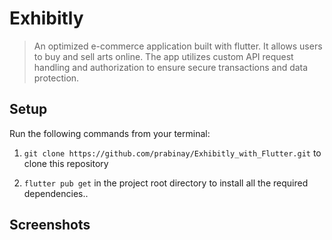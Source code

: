 # Exhibitly

> An optimized e-commerce application built with flutter. It allows users to buy and sell arts online. The app utilizes custom API request handling and authorization to ensure secure transactions and data protection.<br />


## Setup

Run the following commands from your terminal:

1) `git clone https://github.com/prabinay/Exhibitly_with_Flutter.git` to clone this repository 

2) `flutter pub get` in the project root directory to install all the required dependencies..


## Screenshots
